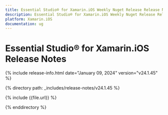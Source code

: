 ```yaml
---
title: Essential Studio® for Xamarin.iOS Weekly Nuget Release Release Notes  
description: Essential Studio® for Xamarin.iOS Weekly Nuget Release Release Notes  
platform: Xamarin.iOS
documentation: ug
---
```


# Essential Studio® for Xamarin.iOS  Release Notes  

{% include release-info.html date="January 09, 2024"  version="v24.1.45" %} 

{% directory path: _includes/release-notes/v24.1.45 %}

{% include {{file.url}} %}

{% enddirectory %}